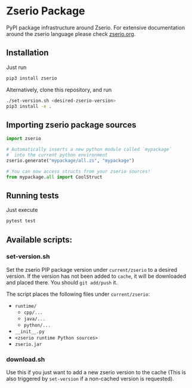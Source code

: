 # Zserio Package

PyPI package infrastructure around Zserio. For extensive
documentation around the zserio language please check
[zserio.org](http://zserio.org).

## Installation

Just run

```bash
pip3 install zserio
```

Alternatively, clone this repository, and run

```bash
./set-version.sh <desired-zserio-version>
pip3 install -e .
```

## Importing zserio package sources

```py
import zserio

# Automatically inserts a new python module called `mypackage`
#  into the current python environment
zserio.generate("mypackage/all.zs", "mypackage")

# You can now access structs from your zserio sources!
from mypackage.all import CoolStruct
```

## Running tests

Just execute

```bash
pytest test
```

## Available scripts: 

### set-version.sh <version>

Set the zserio PIP package version under `current/zserio`
to a desired version. If the version has not been added to
`cache`, it will be downloaded and placed there. You should
`git add/push` it.

The script places the following files under `current/zserio`:
* `runtime/`
    * `cpp/...`
    * `java/...`
    * `python/...`
* `__init__.py`
* `<zserio runtime Python sources>`
* `zserio.jar`

### download.sh <version>

Use this if you just want to add a new zserio version
to the cache (This is also triggered by `set-version`
if a non-cached version is requested).
